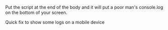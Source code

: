 Put the script at the end of the body and it will put a poor man's console.log on the bottom of your screen.

Quick fix to show some logs on a mobile device
